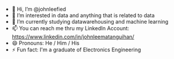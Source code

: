 - 👋 Hi, I’m @johnleefied
- 👀 I’m interested in data and anything that is related to data
- 🌱 I’m currently studying datawarehousing and machine learning
- 📫 You can reach me thru my LinkedIn Account: https://www.linkedin.com/in/johnleematanguihan/
- 😄 Pronouns: He / Him / His
- ⚡ Fun fact: I'm a graduate of Electronics Engineering

<!---
johnleefied/johnleefied is a ✨ special ✨ repository because its `README.md` (this file) appears on your GitHub profile.
You can click the Preview link to take a look at your changes.
--->
